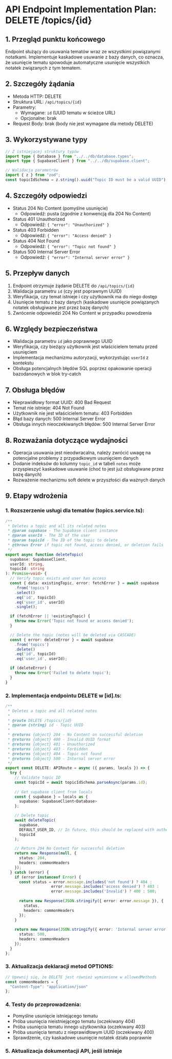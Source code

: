 # API Endpoint Implementation Plan: DELETE /topics/{id}

## 1. Przegląd punktu końcowego
Endpoint służący do usuwania tematów wraz ze wszystkimi powiązanymi notatkami. Implementuje kaskadowe usuwanie z bazy danych, co oznacza, że usunięcie tematu spowoduje automatyczne usunięcie wszystkich notatek związanych z tym tematem.

## 2. Szczegóły żądania
- Metoda HTTP: DELETE
- Struktura URL: `/api/topics/{id}`
- Parametry:
  - Wymagane: `id` (UUID tematu w ścieżce URL)
  - Opcjonalne: brak
- Request Body: brak (body nie jest wymagane dla metody DELETE)

## 3. Wykorzystywane typy
```typescript
// Z istniejącej struktury typów
import type { Database } from "../../db/database.types";
import type { SupabaseClient } from "../../db/supabase.client";

// Walidacja parametrów
import { z } from "zod";
const topicIdSchema = z.string().uuid("Topic ID must be a valid UUID");
```

## 4. Szczegóły odpowiedzi
- Status 204 No Content (pomyślne usunięcie)
  - Odpowiedź: pusta (zgodnie z konwencją dla 204 No Content)
- Status 401 Unauthorized
  - Odpowiedź: `{ "error": "Unauthorized" }`
- Status 403 Forbidden
  - Odpowiedź: `{ "error": "Access denied" }`
- Status 404 Not Found
  - Odpowiedź: `{ "error": "Topic not found" }`
- Status 500 Internal Server Error
  - Odpowiedź: `{ "error": "Internal server error" }`

## 5. Przepływ danych
1. Endpoint otrzymuje żądanie DELETE do `/api/topics/{id}`
2. Walidacja parametru `id` (czy jest poprawnym UUID)
3. Weryfikacja, czy temat istnieje i czy użytkownik ma do niego dostęp
4. Usunięcie tematu z bazy danych (kaskadowe usunięcie powiązanych notatek obsługiwane jest przez bazę danych)
5. Zwrócenie odpowiedzi 204 No Content w przypadku powodzenia

## 6. Względy bezpieczeństwa
- Walidacja parametru `id` jako poprawnego UUID
- Weryfikacja, czy bieżący użytkownik jest właścicielem tematu przed usunięciem
- Implementacja mechanizmu autoryzacji, wykorzystując `userId` z kontekstu
- Obsługa potencjalnych błędów SQL poprzez opakowanie operacji bazodanowych w blok try-catch

## 7. Obsługa błędów
- Nieprawidłowy format UUID: 400 Bad Request
- Temat nie istnieje: 404 Not Found
- Użytkownik nie jest właścicielem tematu: 403 Forbidden
- Błąd bazy danych: 500 Internal Server Error
- Obsługa innych nieoczekiwanych błędów: 500 Internal Server Error

## 8. Rozważania dotyczące wydajności
- Operacja usuwania jest nieodwracalna, należy zwrócić uwagę na potencjalne problemy z przypadkowym usunięciem danych
- Dodanie indeksów do kolumny `topic_id` w tabeli `notes` może przyspieszyć kaskadowe usuwanie (choć to jest już obsługiwane przez bazę danych)
- Rozważenie mechanizmu soft delete w przyszłości dla ważnych danych

## 9. Etapy wdrożenia

### 1. Rozszerzenie usługi dla tematów (topics.service.ts):
```typescript
/**
 * Deletes a topic and all its related notes
 * @param supabase - The Supabase client instance
 * @param userId - The ID of the user
 * @param topicId - The ID of the topic to delete
 * @throws Error if topic not found, access denied, or deletion fails
 */
export async function deleteTopic(
  supabase: SupabaseClient,
  userId: string,
  topicId: string
): Promise<void> {
  // Verify topic exists and user has access
  const { data: existingTopic, error: fetchError } = await supabase
    .from('topics')
    .select()
    .eq('id', topicId)
    .eq('user_id', userId)
    .single();

  if (fetchError || !existingTopic) {
    throw new Error('Topic not found or access denied');
  }

  // Delete the topic (notes will be deleted via CASCADE)
  const { error: deleteError } = await supabase
    .from('topics')
    .delete()
    .eq('id', topicId)
    .eq('user_id', userId);

  if (deleteError) {
    throw new Error('Failed to delete topic');
  }
}
```

### 2. Implementacja endpointu DELETE w [id].ts:
```typescript
/**
 * Deletes a topic and all related notes
 * 
 * @route DELETE /topics/{id}
 * @param {string} id - Topic UUID
 * 
 * @returns {object} 204 - No Content on successful deletion
 * @returns {object} 400 - Invalid UUID format
 * @returns {object} 401 - Unauthorized
 * @returns {object} 403 - Forbidden
 * @returns {object} 404 - Topic not found
 * @returns {object} 500 - Internal server error
 */
export const DELETE: APIRoute = async ({ params, locals }) => {
  try {
    // Validate topic ID
    const topicId = await topicIdSchema.parseAsync(params.id);
    
    // Get supabase client from locals
    const { supabase } = locals as { 
      supabase: SupabaseClient<Database> 
    };

    // Delete topic
    await deleteTopic(
      supabase,
      DEFAULT_USER_ID, // In future, this should be replaced with authenticated user ID
      topicId
    );

    // Return 204 No Content for successful deletion
    return new Response(null, {
      status: 204,
      headers: commonHeaders
    });
  } catch (error) {
    if (error instanceof Error) {
      const status = error.message.includes('not found') ? 404 : 
                    error.message.includes('access denied') ? 403 : 
                    error.message.includes('Invalid') ? 400 : 500;
      
      return new Response(JSON.stringify({ error: error.message }), {
        status,
        headers: commonHeaders
      });
    }
    
    return new Response(JSON.stringify({ error: 'Internal server error' }), {
      status: 500,
      headers: commonHeaders
    });
  }
};
```

### 3. Aktualizacja deklaracji metod OPTIONS:
```typescript
// Upewnij się, że DELETE jest również wymienione w allowedMethods
const commonHeaders = {
  "Content-Type": "application/json"
};
```

### 4. Testy do przeprowadzenia:
- Pomyślne usunięcie istniejącego tematu
- Próba usunięcia nieistniejącego tematu (oczekiwany 404)
- Próba usunięcia tematu innego użytkownika (oczekiwany 403)
- Próba usunięcia tematu z nieprawidłowym UUID (oczekiwany 400)
- Sprawdzenie, czy kaskadowe usunięcie notatek działa poprawnie

### 5. Aktualizacja dokumentacji API, jeśli istnieje 